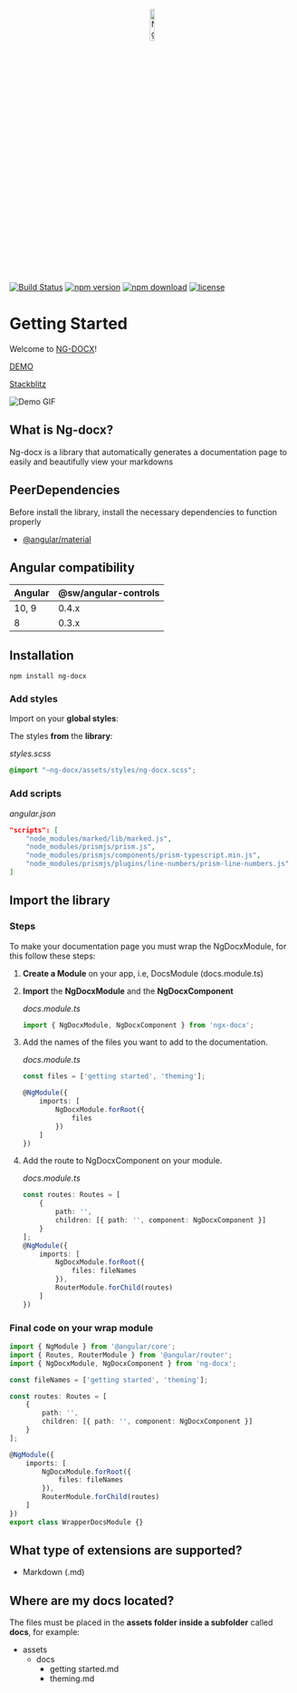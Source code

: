 <p align="center">
    <img  alt="Ng-Docx Logo"src="https://raw.githubusercontent.com/CarlosTenorio/ng-docx/master/projects/ng-docx-sandbox/src/assets/images/NG_DOCX_icon.png"  width="12%">
</p>

[![Build Status](https://travis-ci.org/CarlosTenorio/ng-docx.svg?branch=master)](https://travis-ci.org/CarlosTenorio/ng-docx)
[![npm version](https://img.shields.io/npm/v/ng-docx?style=flat)](https://www.npmjs.com/package/ng-docx)
[![npm download](https://img.shields.io/npm/dm/ng-docx)](https://www.npmjs.com/package/ng-docx)
[![license](https://img.shields.io/npm/l/ng-docx)](https://www.npmjs.com/package/ng-docx)


# Getting Started

Welcome to [NG-DOCX](https://ngdocx.herokuapp.com)!

[DEMO](https://ngdocx.herokuapp.com/docs)

[Stackblitz](https://stackblitz.com/edit/ng-docx-demo)

![Demo GIF](https://raw.githubusercontent.com/CarlosTenorio/ng-docx/master/projects/ng-docx-sandbox/src/assets/images/promo_gif.gif)

## What is Ng-docx?

Ng-docx is a library that automatically generates a documentation page to easily and beautifully view your markdowns

## PeerDependencies
Before install the library, install the necessary dependencies to function properly

- [@angular/material](https://www.npmjs.com/package/@angular/material)

## Angular compatibility
| Angular | @sw/angular-controls |
|---------|----------------------|
| 10, 9   | 0.4.x                |
| 8       | 0.3.x                |

## Installation

```
npm install ng-docx
```

### Add styles
Import on your **global styles**:

The styles **from** the **library**:

*styles.scss*
```css
@import "~ng-docx/assets/styles/ng-docx.scss";
```

### Add scripts
*angular.json*
```json
"scripts": [
    "node_modules/marked/lib/marked.js",
    "node_modules/prismjs/prism.js",
    "node_modules/prismjs/components/prism-typescript.min.js",
    "node_modules/prismjs/plugins/line-numbers/prism-line-numbers.js"
]
```

## Import the library

### Steps
To make your documentation page you must wrap the NgDocxModule, for this follow these steps:

1. **Create a Module** on your app, i.e, DocsModule (docs.module.ts)
   
2. **Import** the **NgDocxModule** and the **NgDocxComponent**

    *docs.module.ts*
    ```typescript
    import { NgDocxModule, NgDocxComponent } from 'ngx-docx';
    ```
3. Add the names of the files you want to add to the documentation.

    *docs.module.ts*
    ```typescript
    const files = ['getting started', 'theming'];

    @NgModule({
        imports: [
            NgDocxModule.forRoot({
                files
            })
        ]
    })
    ```
4. Add the route to NgDocxComponent on your module.

    *docs.module.ts*
    ```typescript
    const routes: Routes = [
        {
            path: '',
            children: [{ path: '', component: NgDocxComponent }]
        }
    ];
    @NgModule({
        imports: [
            NgDocxModule.forRoot({
                files: fileNames
            }),
            RouterModule.forChild(routes)
        ]
    })
    ```

### Final code on your wrap module

```typescript
import { NgModule } from '@angular/core';
import { Routes, RouterModule } from '@angular/router';
import { NgDocxModule, NgDocxComponent } from 'ng-docx';

const fileNames = ['getting started', 'theming'];

const routes: Routes = [
    {
        path: '',
        children: [{ path: '', component: NgDocxComponent }]
    }
];

@NgModule({
    imports: [
        NgDocxModule.forRoot({
            files: fileNames
        }),
        RouterModule.forChild(routes)
    ]
})
export class WrapperDocsModule {}
```

## What type of extensions are supported?

- Markdown (.md)

## Where are my docs located?

The files must be placed in the **assets folder** **inside a subfolder** called **docs**, for example:

- assets
  - docs
    - getting started.md
    - theming.md

